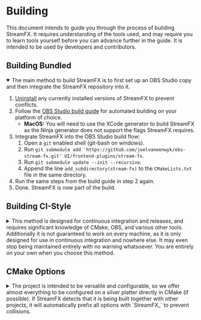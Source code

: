 # Building

This document intends to guide you through the process of building StreamFX. It requires understanding of the tools used, and may require you to learn tools yourself before you can advance further in the guide. It is intended to be used by developers and contributors.

## Building Bundled

<details open><summary>The main method to build StreamFX is to first set up an OBS Studio copy and then integrate the StreamFX repository into it.</summary>

1. [Uninstall](Uninstallation) any currently installed versions of StreamFX to prevent conflicts.
2. Follow the [OBS Studio build guide](https://obsproject.com/wiki/install-instructions) for automated building on your platform of choice.
    - **MacOS:** You will need to use the XCode generator to build StreamFX as the Ninja generator does not support the flags StreamFX requires.
3. Integrate StreamFX into the OBS Studio build flow:
    1. Open a `git` enabled shell (git-bash on windows).
    2. Run `git submodule add 'https://github.com/joelvaneenwyk/obs-stream-fx.git' UI/frontend-plugins/stream-fx`.
    3. Run `git submodule update --init --recursive`.
    4. Append the line `add_subdirectory(stream-fx)` to the `CMakeLists.txt` file in the same directory.
4. Run the same steps from the build guide in step 2 again.
5. Done. StreamFX is now part of the build.

</details>

## Building CI-Style

<details><summary>This method is designed for continuous integration and releases, and requires significant knowledge of CMake, OBS, and various other tools. Additionally it is not guaranteed to work on every machine, as it is only designed for use in continuous integration and nowhere else. It may even stop being maintained entirely with no warning whatsoever. You are entirely on your own when you choose this method.</summary>

#### Install Prerequisites / Dependencies

- [Git](https://git-scm.com/)
  - **Debian / Ubuntu:** `sudo apt install git`
- [CMake](https://cmake.org/) 3.20 (or newer)
  - **Debian / Ubuntu:** `sudo apt install cmake`
- A compatible Compiler:
  - **Windows**
      [Visual Studio](https://visualstudio.microsoft.com/vs/) 2019 (or newer)
  - **MacOS**
      Xcode 11.x (or newer) for x86_64
      Xcode 12.x (or newer) for arm64
  - **Debian / Ubuntu**
    - Essential Build Tools:
          `sudo apt install build-essential pkg-config checkinstall make ninja-build`
    - One of:
      - GCC 11 (or newer)
              `sudo apt install gcc-11 g++-11`
      - [LLVM](https://releases.llvm.org/) Clang 14 (or newer)
              `sudo bash -c "$(wget -O - https://apt.llvm.org/llvm.sh)"`
    - One of:
      - ld or gold
              `sudo apt install binutils`
      - [LLVM](https://releases.llvm.org/) lld
              `sudo bash -c "$(wget -O - https://apt.llvm.org/llvm.sh)"`
      - [mold](https://github.com/rui314/mold)
              `sudo apt install mold`
- [Qt](https://www.qt.io/) 6:
  - **Windows**
      A Node.JS based tool is provided toread and parse the `/third-party/obs-studio/buildspec.json` file. See `/.github/workflows/main.yml` on usage and output parsing.
  - **MacOS**
      A Node.JS based tool is provided toread and parse the `/third-party/obs-studio/buildspec.json` file. See `/.github/workflows/main.yml` on usage and output parsing.
  - **Debian / Ubuntu:**
      `sudo apt install qt6-base-dev qt6-base-private-dev libqt6svg6-dev`
- [CURL](https://curl.se/):
  - **Windows**
      A Node.JS based tool is provided toread and parse the `/third-party/obs-studio/buildspec.json` file. See `/.github/workflows/main.yml` on usage and output parsing.
  - **MacOS**
      A Node.JS based tool is provided toread and parse the `/third-party/obs-studio/buildspec.json` file. See `/.github/workflows/main.yml` on usage and output parsing.
  - **Debian / Ubuntu:**
      `sudo apt install libcurl4-openssl-dev`
- [FFmpeg](https://ffmpeg.org/) (Optional, for FFmpeg component only):
  - **Windows**
      A Node.JS based tool is provided toread and parse the `/third-party/obs-studio/buildspec.json` file. See `/.github/workflows/main.yml` on usage and output parsing.
  - **MacOS**
      A Node.JS based tool is provided toread and parse the `/third-party/obs-studio/buildspec.json` file. See `/.github/workflows/main.yml` on usage and output parsing.
  - **Debian / Ubuntu**
      `sudo apt install libavcodec-dev libavdevice-dev libavfilter-dev libavformat-dev libavutil-dev libswresample-dev libswscale-dev`
- [LLVM](https://releases.llvm.org/) (Optional, for clang-format and clang-tidy integration only):
  - **Debian / Ubuntu**
      `sudo bash -c "$(wget -O - https://apt.llvm.org/llvm.sh)" all`
- [InnoSetup](https://jrsoftware.org/isinfo.php) (Optional, for **Windows** installer only)

### Cloning the Project

Using your preferred tool of choice for git, clone the repository including all submodules into a directory. If you use git directly, then you can clone the entire project with `git clone --recursive https://github.com/Xaymar/obs-StreamFX.git streamfx`.

### Configuring with CMake

There are two ways to handle this step, with the GUI variant of CMake and with the command line version of CMake. This guide will focus on the GUI variant, but all the steps below can be done with the command line version as well.

1. Launch CMake-GUI and wait for it to open.
2. Click the button named `Browse Build` and point it at an empty folder. For example, create a folder in the project called `build` and select that folder.
3. Click the button named `Browse Source` and point it at the project itself.
4. Click the button named `Configure`, select your preferred Generator (the default is usually fine), and wait for it to complete. This will most likely result in an error which is expected.
5. Adjust the variables in the variable list as necessary. Take a look at [the documentation](#cmake-options) for what each option does.
6. Click the button named `Generate`, which will also run `Configure`. Both together should succeed if you did everything correctly.
7. If available, you can now click the button named `Open Project` to immediately jump into your IDE of choice.

</details>

## CMake Options

<details><summary>The project is intended to be versatile and configurable, so we offer almost everything to be configured on a silver platter directly in CMake (if possible). If StreamFX detects that it is being built together with other projects, it will automatically prefix all options with `StreamFX_` to prevent collisions.</summary>

### Generic

- `GIT` (not prefixed)
  Path to the `git` binary on your system, for use with features that require git during configuration and generation.
- `VERSION`
  Set or override the version of the project with a custom one. Allowed formats are: SemVer 2.0.0, CMake.

### Code

- `ENABLE_CLANG`
  Enable integration of `clang-format` and `clang-tidy`
- `CLANG_PATH` (not prefixed, only with `ENABLE_CLANG`)
  Path to the `clang` installation containing `clang-format` and `clang-tidy`. Only used as a hint.
- `CLANG_FORMAT_PATH` and `CLANG_TIDY_PATH` (not prefixed)
  Path to `clang-format` and `clang-tidy` that will be used.

### Dependencies

- `LibObs_DIR`
  Path to the obs-studio libraries.
- `Qt5_DIR`, `Qt6_DIR` or `Qt_DIR` (autodetect)
  Path to Qt5 (OBS Studio 27.x and lower) or Qt6 (OBS Studio 28.x and higher).
- `FFmpeg_DIR`
  Path to compatible FFmpeg libraries and headers.
- `CURL_DIR`
  Path to compatible CURL libraries and headers.
- `AOM_DIR`
  Path to compatible AOM libraries and headers.

### Compiling

- `ENABLE_FASTMATH`
  Enable fast math optimizations if the compiler supports them. This trades precision for performance, and is usually good enough anyway.
- `ENABLE_LTO`
  Enable link time optimization for faster binaries in exchange for longer build times.
- `ENABLE_PROFILING`
  Enable CPU and GPU profiling code, this option reduces performance drastically.
- `TARGET_*`
  Specify which architecture target the generated binaries will use.

### Components

- `COMPONENT_<NAME>`
  Enable the component by the given name.

### Installing & Packaging

These options are only available in CI-Style mode.

- `CMAKE_INSTALL_PREFIX`
  The path in which installed content should be placed when building the `install` target.
- `STRUCTURE_PACKAGEMANAGER`
  If enabled will install files in a layout compatible with package managers.
- `STRUCTURE_UNIFIED`
  Enable to install files in a layout compatible with an OBS Studio plugin manager.
- `PACKAGE_NAME`
  The name of the packaged archive, excluding the prefix, suffix and extension.
- `PACKAGE_PREFIX`
  The path in which the packages should be placed.
- `PACKAGE_SUFFIX`
  The suffix to attach to the name, before the file extension. If left blank will attach the current version string to the package.
- `STRUCTURE_UNIFIED`
  Enable to replace the PACKAGE_ZIP target with a target that generates a single `.obs` file instead.

</details>
